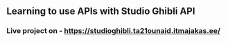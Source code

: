 ## Learning to use APIs with Studio Ghibli API

### Live project on - https://studioghibli.ta21ounaid.itmajakas.ee/
